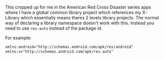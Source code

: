 This cropped up for me in the American Red Cross Disaster series apps where I have a global common library project which references my X-Library which essentially means theres 2 levels library projects. The normal way of declaring a library namespace doesn't work with this. Instead you need to use `res-auto` instead of the package id.

For example:

```xml
xmlns:android="http://schemas.android.com/apk/res/android"
xmlns:x="http://schemas.android.com/apk/res-auto"
```